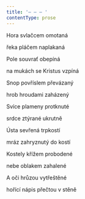 ```yaml
---
title: '– – – '
contentType: prose
---
```


Hora svlačcem omotaná

řeka pláčem naplakaná

Pole souvrať obepíná

na mukách se Kristus vzpíná

Snop povříslem převázaný

hrob hroudami zaházený

Svíce plameny protknuté

srdce ztýrané ukrutně

Ústa sevřená trpkostí

mráz zahryznutý do kostí

Kostely křížem probodené

nebe oblakem zahalené

A oči hrůzou vytřeštěné

hořící nápis přečtou v stěně

